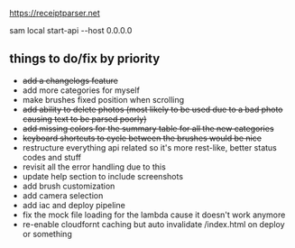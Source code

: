 https://receiptparser.net

sam local start-api --host 0.0.0.0

## things to do/fix by priority

* ~~add a changelogs feature~~
* add more categories for myself
* make brushes fixed position when scrolling
* ~~add ability to delete photos (most likely to be used due to a bad photo causing text to be parsed poorly)~~
* ~~add missing colors for the summary table for all the new categories~~
* ~~keyboard shortcuts to cycle between the brushes would be nice~~
* restructure everything api related so it's more rest-like, better status codes and stuff
* revisit all the error handling due to this
* update help section to include screenshots
* add brush customization
* add camera selection
* add iac and deploy pipeline
* fix the mock file loading for the lambda cause it doesn't work anymore
* re-enable cloudfornt caching but auto invalidate /index.html on deploy or something